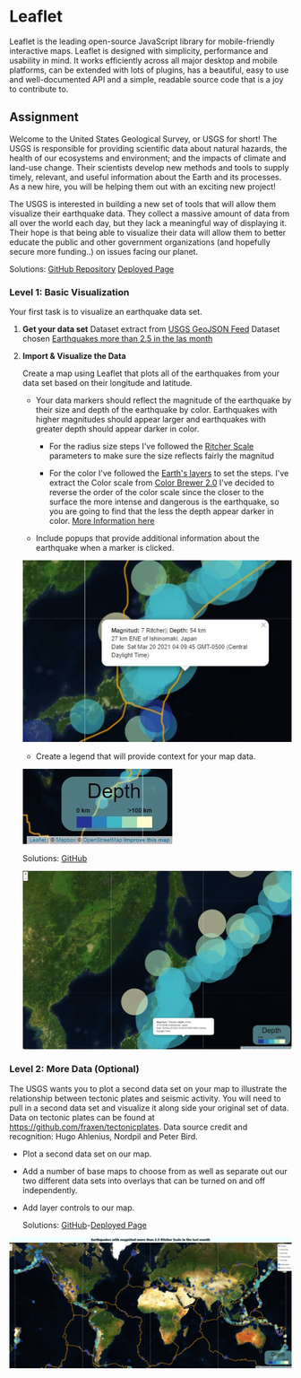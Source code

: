 # Leaflet

Leaflet is the leading open-source JavaScript library for mobile-friendly interactive maps. Leaflet is designed with simplicity, performance and usability in mind. It works efficiently across all major desktop and mobile platforms, can be extended with lots of plugins, has a beautiful, easy to use and well-documented API and a simple, readable source code that is a joy to contribute to.

## Assignment
Welcome to the United States Geological Survey, or USGS for short! The USGS is responsible for providing scientific data about natural hazards, the health of our ecosystems and environment; and the impacts of climate and land-use change. Their scientists develop new methods and tools to supply timely, relevant, and useful information about the Earth and its processes. As a new hire, you will be helping them out with an exciting new project!

The USGS is interested in building a new set of tools that will allow them visualize their earthquake data. They collect a massive amount of data from all over the world each day, but they lack a meaningful way of displaying it. Their hope is that being able to visualize their data will allow them to better educate the public and other government organizations (and hopefully secure more funding..) on issues facing our planet.

Solutions:
[GitHub Repository](https://github.com/LF-Ruiz/leaflet-challenge)
[Deployed Page](https://lf-ruiz.github.io/leaflet-challenge/)

### Level 1: Basic Visualization

Your first task is to visualize an earthquake data set.

1. **Get your data set**
   Dataset extract from [USGS GeoJSON Feed](http://earthquake.usgs.gov/earthquakes/feed/v1.0/geojson.php)
   Dataset chosen [Earthquakes more than 2.5 in the las month](https://earthquake.usgs.gov/earthquakes/feed/v1.0/summary/2.5_month.geojson)


2. **Import & Visualize the Data**

   Create a map using Leaflet that plots all of the earthquakes from your data set based on their longitude and latitude.

   * Your data markers should reflect the magnitude of the earthquake by their size and  depth of the earthquake by color. Earthquakes with higher magnitudes should appear larger and earthquakes with greater depth should appear darker in color.

      - For the radius size steps I've followed the [Ritcher Scale](http://www.geo.mtu.edu/UPSeis/magnitude.html) parameters to make sure the size reflects fairly the magnitud
         
      - For the color I've followed the [Earth's layers](https://en.wikipedia.org/wiki/Structure_of_Earth) to set the steps.
      I've extract the Color scale from [Color Brewer 2.0](https://colorbrewer2.org/#type=sequential&scheme=YlGnBu&n=5)
      I've decided to reverse the order of the color scale since the closer to the surface the more intense and dangerous is the earthquake, 
      so you are going to find that the less the depth appear darker in color. [More Information here](https://www.usgs.gov/natural-hazards/earthquake-hazards/science/earthquake-magnitude-energy-release-and-shaking-intensity?qt-science_center_objects=0#qt-science_center_objects)

   * Include popups that provide additional information about the earthquake when a marker is clicked.
   
   ![PopUp](./images/popUp.jpg)
   * Create a legend that will provide context for your map data.
   
   ![Legend](./images/legend.jpg)


   Solutions:
      [GitHub](https://github.com/LF-Ruiz/leaflet-challenge/blob/main/static/js/stepOne.js)

   ![StepOne](./images/level1.jpg)

### Level 2: More Data (Optional)

The USGS wants you to plot a second data set on your map to illustrate the relationship between tectonic plates and seismic activity. You will need to pull in a second data set and visualize it along side your original set of data. Data on tectonic plates can be found at <https://github.com/fraxen/tectonicplates>. Data source credit and recognition: Hugo Ahlenius, Nordpil and Peter Bird.

* Plot a second data set on our map.

* Add a number of base maps to choose from as well as separate out our two different data sets into overlays that can be turned on and off independently.

* Add layer controls to our map.

   Solutions: [GitHub](https://github.com/LF-Ruiz/leaflet-challenge/blob/main/static/js/logic.js)-[Deployed Page](https://lf-ruiz.github.io/leaflet-challenge/)

![LevelTwoPicture](./images/level2.jpg)
